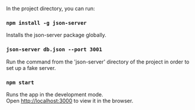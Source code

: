 In the project directory, you can run:

### `npm install -g json-server`

Installs the json-server package globally.

### `json-server db.json --port 3001`

Run the command from the 'json-server' directory of the project in order to set up a fake server.

### `npm start`

Runs the app in the development mode.\
Open [http://localhost:3000](http://localhost:3000) to view it in the browser.
